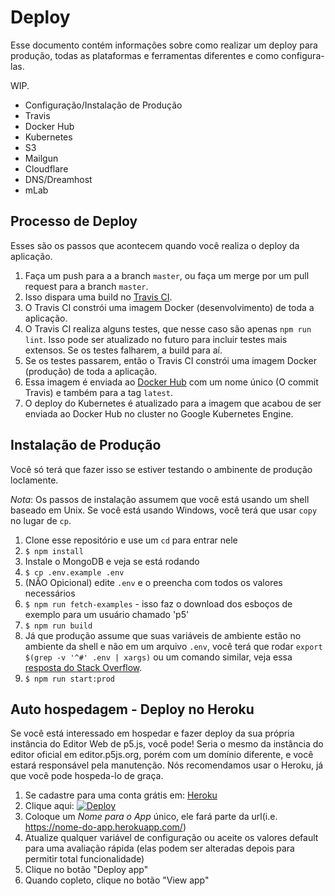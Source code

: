 # Deploy

Esse documento contém informações sobre como realizar um deploy para produção, todas as plataformas e ferramentas diferentes e como configura-las.

WIP.

- Configuração/Instalação de Produção
- Travis
- Docker Hub
- Kubernetes
- S3
- Mailgun
- Cloudflare
- DNS/Dreamhost
- mLab

## Processo de Deploy

Esses são os passos que acontecem quando você realiza o deploy da aplicação.

1. Faça um push para a a branch `master`, ou faça um merge por um pull request para a branch `master`.
2. Isso dispara uma build no [Travis CI](https://travis-ci.org/processing/p5.js-web-editor).
3. O Travis CI constrói uma imagem Docker (desenvolvimento) de toda a aplicação.
4. O Travis CI realiza alguns testes, que nesse caso são apenas `npm run lint`. Isso pode ser atualizado no futuro para incluir testes mais extensos. Se os testes falharem, a build para aí.
5. Se os testes passarem, então o Travis CI constrói uma imagem Docker (produção) de toda a aplicação.
6. Essa imagem é enviada ao [Docker Hub](https://hub.docker.com/r/catarak/p5.js-web-editor/) com um nome único (O commit Travis) e também para a tag `latest`.
7. O deploy do Kubernetes é atualizado para a imagem que acabou de ser enviada ao Docker Hub no cluster no Google Kubernetes Engine.

## Instalação de Produção

Você só terá que fazer isso se estiver testando o ambinente de produção loclamente.

_Nota_: Os passos de instalação assumem que você está usando um shell baseado em Unix. Se você está usando Windows, você terá que usar `copy` no lugar de `cp`.

1. Clone esse repositório e use um `cd` para entrar nele
2. `$ npm install`
3. Instale o MongoDB e veja se está rodando
4. `$ cp .env.example .env`
5. (NÃO Opicional) edite `.env` e o preencha com todos os valores necessários
6. `$ npm run fetch-examples` - isso faz o download dos esboços de exemplo para um usuário chamado 'p5'
7. `$ npm run build`
8. Já que produção assume que suas variáveis de ambiente estão no ambiente da shell e não em um arquivo `.env`, você terá que rodar `export $(grep -v '^#' .env | xargs)` ou um comando similar, veja essa [resposta do Stack Overflow](https://stackoverflow.com/a/20909045/4086967).
9. `$ npm run start:prod`

## Auto hospedagem - Deploy no Heroku

Se você está interessado em hospedar e fazer deploy da sua própria instância do Editor Web de p5.js, você pode! Seria o mesmo da instância do editor oficial em editor.p5js.org, porém com um domínio diferente, e você estará responsável pela manutenção. Nós recomendamos usar o Heroku, já que você pode hospeda-lo de graça.

1. Se cadastre para uma conta grátis em: [Heroku](https://www.heroku.com/)
2. Clique aqui: [![Deploy](https://www.herokucdn.com/deploy/button.svg)](https://heroku.com/deploy?template=https://github.com/processing/p5.js-web-editor/tree/master)
3. Coloque um _Nome para o App_ único, ele fará parte da url(i.e. https://nome-do-app.herokuapp.com/)
4. Atualize qualquer variável de configuração ou aceite os valores default para uma avaliação rápida (elas podem ser alteradas depois para permitir total funcionalidade)
5. Clique no botão "Deploy app"
6. Quando copleto, clique no botão "View app"
